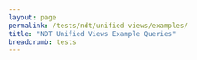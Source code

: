 ```yaml
---
layout: page
permalink: /tests/ndt/unified-views/examples/
title: "NDT Unified Views Example Queries"
breadcrumb: tests
---
```



